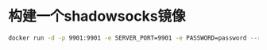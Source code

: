 # 构建一个shadowsocks镜像


```bash
docker run -d -p 9901:9901 -e SERVER_PORT=9901 -e PASSWORD=password --restart=always shadowsocks
```
